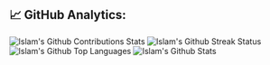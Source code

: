 <!-- GitHub Analytics. -->
<h2 align="left">📈 GitHub Analytics:</h2>

<!-- Contributions Stats. -->
<img alt="Islam's Github Contributions Stats" src="https://github-readme-stats.vercel.app/api?username=devi5lam&theme=shades-of-purple&hide_border=true&include_all_commits=true&count_private=true"/>

<!-- Streak Status. -->
<img alt="Islam's Github Streak Status" src="https://nirzak-streak-stats.vercel.app/?user=devi5lam&theme=shades-of-purple&hide_border=true"/>

<!-- Top Languages. -->
<img alt="Islam's Github Top Languages" src="https://github-readme-stats.vercel.app/api/top-langs/?username=devi5lam&theme=shades-of-purple&hide_border=true&include_all_commits=true&count_private=true&layout=compact"/>

<!-- Contributions Graph. -->
<img alt="Islam's Github Stats" src="https://github-readme-activity-graph.vercel.app/graph?username=devi5lam&bg_color=000000&color=ffffff&line=ffffff&point=ffffff&area=true&hide_border=true)](https://github.com/ashutosh00710/github-readme-activity-graph"/>

<!-- Break. -->
<br />
